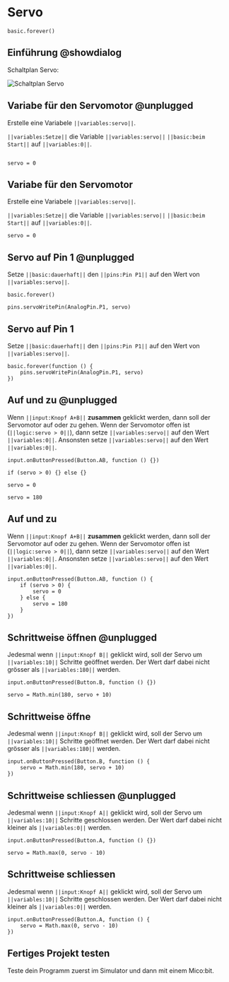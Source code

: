 # Servo

```template
basic.forever()
```

## Einführung @showdialog

Schaltplan Servo:

![Schaltplan Servo](https://philipphgerber.github.io/tutorials-x2-next/docs/static/tutorials/03_servo.png)


## Variabe für den Servomotor @unplugged

Erstelle eine Variabele ``||variables:servo||``.

``||variables:Setze||`` die Variable ``||variables:servo||`` ``||basic:beim Start||`` auf ``||variables:0||``.


```blocks
```
```block
servo = 0
```

## Variabe für den Servomotor 

Erstelle eine Variabele ``||variables:servo||``.

``||variables:Setze||`` die Variable ``||variables:servo||`` ``||basic:beim Start||`` auf ``||variables:0||``.


```blocks
servo = 0
```


## Servo auf Pin 1 @unplugged

Setze ``||basic:dauerhaft||``  den ``||pins:Pin P1||`` auf den Wert von ``||variables:servo||``.

```block
basic.forever()
```
```block
pins.servoWritePin(AnalogPin.P1, servo)
```

## Servo auf Pin 1 

Setze ``||basic:dauerhaft||``  den ``||pins:Pin P1||`` auf den Wert von ``||variables:servo||``.

```blocks
basic.forever(function () {
    pins.servoWritePin(AnalogPin.P1, servo)
})
```


## Auf und zu @unplugged

Wenn ``||input:Knopf A+B||`` **zusammen** geklickt werden, dann soll der Servomotor auf oder zu gehen.
Wenn der Servomotor offen ist (``||logic:servo > 0||``), dann setze  ``||variables:servo||`` auf den Wert ``||variables:0||``.
Ansonsten setze ``||variables:servo||`` auf den Wert ``||variables:0||``.

```block
input.onButtonPressed(Button.AB, function () {})
```
```block
if (servo > 0) {} else {}
```
```block
servo = 0
```
```block
servo = 180
```

## Auf und zu

Wenn ``||input:Knopf A+B||`` **zusammen** geklickt werden, dann soll der Servomotor auf oder zu gehen.
Wenn der Servomotor offen ist (``||logic:servo > 0||``), dann setze  ``||variables:servo||`` auf den Wert ``||variables:0||``.
Ansonsten setze ``||variables:servo||`` auf den Wert ``||variables:0||``.

```blocks
input.onButtonPressed(Button.AB, function () {
    if (servo > 0) {
        servo = 0
    } else {
        servo = 180
    }
})
```

## Schrittweise öffnen @unplugged

Jedesmal wenn ``||input:Knopf B||`` geklickt wird, soll der Servo um ``||variables:10||`` Schritte geöffnet werden.
Der Wert darf dabei nicht grösser als ``||variables:180||`` werden.

```block
input.onButtonPressed(Button.B, function () {})
```
```block
servo = Math.min(180, servo + 10)
```

## Schrittweise öffne

Jedesmal wenn ``||input:Knopf B||`` geklickt wird, soll der Servo um ``||variables:10||`` Schritte geöffnet werden.
Der Wert darf dabei nicht grösser als ``||variables:180||`` werden.

```blocks
input.onButtonPressed(Button.B, function () {
    servo = Math.min(180, servo + 10)
})
``` 

## Schrittweise schliessen @unplugged

Jedesmal wenn ``||input:Knopf A||`` geklickt wird, soll der Servo um ``||variables:10||`` Schritte geschlossen werden.
Der Wert darf dabei nicht kleiner als ``||variables:0||`` werden.

```block
input.onButtonPressed(Button.A, function () {})
```
```block
servo = Math.max(0, servo - 10)
```

## Schrittweise schliessen

Jedesmal wenn ``||input:Knopf A||`` geklickt wird, soll der Servo um ``||variables:10||`` Schritte geschlossen werden.
Der Wert darf dabei nicht kleiner als ``||variables:0||`` werden.

```blocks
input.onButtonPressed(Button.A, function () {
    servo = Math.max(0, servo - 10)
})
```

## Fertiges Projekt testen

Teste dein Programm zuerst im Simulator und dann mit einem Mico:bit.


<script src="https://makecode.com/gh-pages-embed.js"></script><script>makeCodeRender("{{ site.makecode.home_url }}", "{{ site.github.owner_name }}/{{ site.github.repository_name }}");</script>
